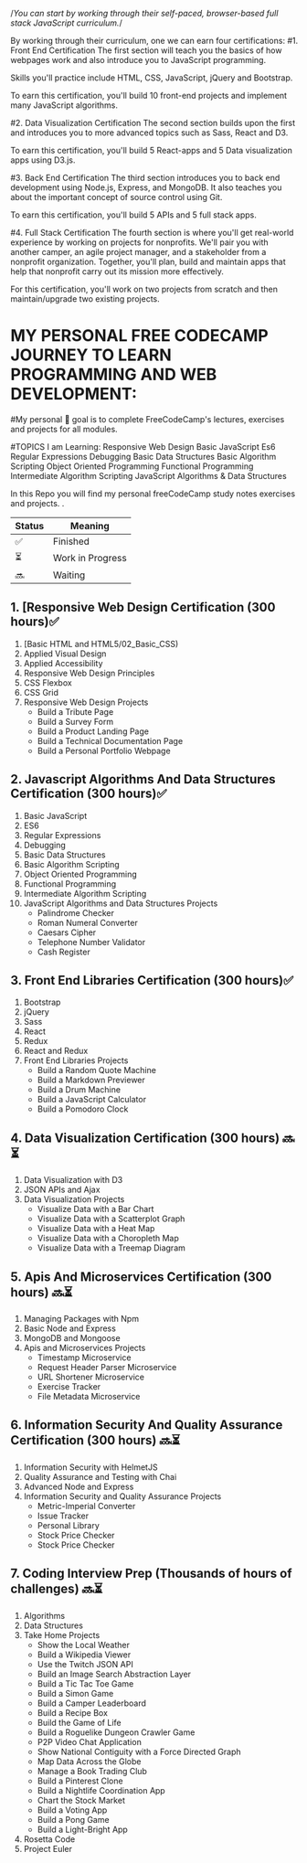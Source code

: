 
/*You can start by working through their self-paced, browser-based full stack JavaScript curriculum.*/

By working through their curriculum, one we can earn four certifications:
#1. Front End Certification
The first section will teach you the basics of how webpages work and also introduce you to JavaScript programming.

Skills you'll practice include HTML, CSS, JavaScript, jQuery and Bootstrap.

To earn this certification, you'll build 10 front-end projects and implement many JavaScript algorithms.

#2. Data Visualization Certification
The second section builds upon the first and introduces you to more advanced topics such as Sass, React and D3.

To earn this certification, you'll build 5 React-apps and 5 Data visualization apps using D3.js.

#3. Back End Certification
The third section introduces you to back end development using Node.js, Express, and MongoDB. It also teaches you about the important concept of source control using Git.

To earn this certification, you'll build 5 APIs and 5 full stack apps.

#4. Full Stack Certification
The fourth section is where you'll get real-world experience by working on projects for nonprofits. We'll pair you with another camper, an agile project manager, and a stakeholder from a nonprofit organization. Together, you'll plan, build and maintain apps that help that nonprofit carry out its mission more effectively.

For this certification, you'll work on two projects from scratch and then maintain/upgrade two existing projects.

# MY PERSONAL FREE CODECAMP JOURNEY TO LEARN PROGRAMMING AND WEB DEVELOPMENT:

#My personal 🚩 goal is to complete FreeCodeCamp's lectures, exercises
and projects for all modules.

#TOPICS I am Learning:
Responsive Web Design
Basic JavaScript
Es6
Regular Expressions
Debugging
Basic Data Structures
Basic Algorithm Scripting
Object Oriented Programming
Functional Programming
Intermediate Algorithm Scripting
JavaScript Algorithms & Data Structures

In this Repo you will find my personal freeCodeCamp study notes exercises and projects. .

| Status | Meaning |
|--|--|
| ✅ | Finished |
| ⏳| Work in Progress |
| 🔜 | Waiting |


## 1. [Responsive Web Design Certification (300 hours)✅
1. [Basic HTML and HTML5/02_Basic_CSS) 
3. Applied Visual Design
4. Applied Accessibility
5. Responsive Web Design Principles
6. CSS Flexbox
7. CSS Grid
8. Responsive Web Design Projects
	- Build a Tribute Page
	- Build a Survey Form
	- Build a Product Landing Page
	- Build a Technical Documentation Page
	- Build a Personal Portfolio Webpage

## 2. Javascript Algorithms And Data Structures Certification (300 hours)✅
1. Basic JavaScript
2. ES6
3. Regular Expressions
4. Debugging
5. Basic Data Structures
6. Basic Algorithm Scripting
7. Object Oriented Programming
8. Functional Programming
9. Intermediate Algorithm Scripting
10. JavaScript Algorithms and Data Structures Projects
	- Palindrome Checker
	- Roman Numeral Converter
	- Caesars Cipher
	- Telephone Number Validator
	- Cash Register

## 3. Front End Libraries Certification (300 hours)✅

1. Bootstrap
2. jQuery
3. Sass
4. React
5. Redux
6. React and Redux
7. Front End Libraries Projects
	- Build a Random Quote Machine
	- Build a Markdown Previewer
	- Build a Drum Machine
	- Build a JavaScript Calculator
	- Build a Pomodoro Clock

## 4. Data Visualization Certification (300 hours) 🔜⏳

1. Data Visualization with D3
2. JSON APIs and Ajax
3. Data Visualization Projects
	- Visualize Data with a Bar Chart
	- Visualize Data with a Scatterplot Graph
	- Visualize Data with a Heat Map
	- Visualize Data with a Choropleth Map
	- Visualize Data with a Treemap Diagram

## 5. Apis And Microservices Certification (300 hours) 🔜⏳

1. Managing Packages with Npm
2. Basic Node and Express
3. MongoDB and Mongoose
4. Apis and Microservices Projects
	- Timestamp Microservice
	- Request Header Parser Microservice
	- URL Shortener Microservice
	- Exercise Tracker
	- File Metadata Microservice

## 6. Information Security And Quality Assurance Certification (300 hours) 🔜⏳

1. Information Security with HelmetJS
2. Quality Assurance and Testing with Chai
3. Advanced Node and Express
4. Information Security and Quality Assurance Projects
	- Metric-Imperial Converter
	- Issue Tracker
	- Personal Library
	- Stock Price Checker
	- Stock Price Checker

## 7. Coding Interview Prep (Thousands of hours of challenges) 🔜⏳

1. Algorithms
2. Data Structures
3. Take Home Projects
	- Show the Local Weather
	- Build a Wikipedia Viewer
	- Use the Twitch JSON API
	- Build an Image Search Abstraction Layer
	- Build a Tic Tac Toe Game
	- Build a Simon Game
	- Build a Camper Leaderboard
	- Build a Recipe Box
	- Build the Game of Life
	- Build a Roguelike Dungeon Crawler Game
	- P2P Video Chat Application
	- Show National Contiguity with a Force Directed Graph
	- Map Data Across the Globe
	- Manage a Book Trading Club
	- Build a Pinterest Clone
	- Build a Nightlife Coordination App
	- Chart the Stock Market
	- Build a Voting App
	- Build a Pong Game
	- Build a Light-Bright App
4. Rosetta Code
5. Project Euler
